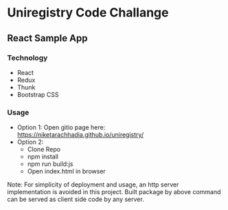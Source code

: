 # Uniregistry Code Challange
## React Sample App

### Technology
- React
- Redux
- Thunk 
- Bootstrap CSS

### Usage
- Option 1: Open gitio page here: https://niketarachhadia.github.io/uniregistry/ 
- Option 2: 
	- Clone Repo
	- npm install
	- npm run build:js
	- Open index.html in browser

Note: For simplicity of deployment and usage, an http server implementation is avoided in this project. Built package by above command can be served as client side code by any server.
